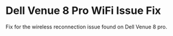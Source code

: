 Dell Venue 8 Pro WiFi Issue Fix
===================

Fix for the wireless reconnection issue found on Dell Venue 8 pro.
